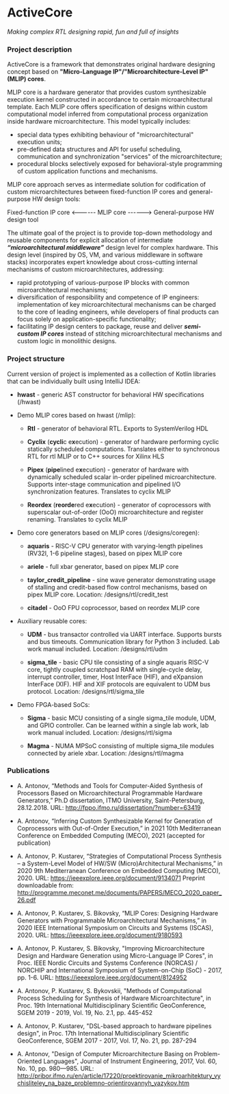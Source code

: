 # ActiveCore
*Making complex RTL designing rapid, fun and full of insights*

### Project description

ActiveCore is a framework that demonstrates original hardware designing concept based on **"Micro-Language IP"/"Microarchitecture-Level IP" (MLIP) cores**.

MLIP core is a hardware generator that provides custom synthesizable execution kernel constructed in accordance to certain microarchitectural template. Each MLIP core offers specification of designs within custom computational model inferred from computational process organization inside hardware microarchitecture. This model typically includes:
* special data types exhibiting behaviour of "microarchitectural" execution units;
* pre-defined data structures and API for useful scheduling, communication and synchronization "services" of the microarchitecture;
* procedural blocks selectively exposed for behavioral-style programming of custom application functions and mechanisms.

MLIP core approach serves as intermediate solution for codification of custom microarchitectures between fixed-function IP cores and general-purpose HW design tools:

Fixed-function IP core <------ MLIP core ------> General-purpose HW design tool

The ultimate goal of the project is to provide top-down methodology and reusable components for explicit allocation of intermediate ***“microarchitectural middleware”*** design level for complex hardware. This design level (inspired by OS, VM, and various middleware in software stacks) incorporates expert knowledge about cross-cutting internal mechanisms of custom microarchitectures, addressing:
* rapid prototyping of various-purpose IP blocks with common microarchitectural mechanisms;
* diversification of responsibility and competence of IP engineers: implementation of key microarchitectural mechanisms can be charged to the core of leading engineers, while developers of final products can focus solely on application-specific functionality;
* facilitating IP design centers to package, reuse and deliver ***semi-custom IP cores*** instead of stitching microarchitectural mechanisms and custom logic in monolithic designs.

### Project structure

Current version of project is implemented as a collection of Kotlin libraries that can be individually built using IntelliJ IDEA:

* **hwast** - generic AST constructor for behavioral HW specifications (/hwast)

* Demo MLIP cores based on hwast (/mlip):

	* **Rtl** - generator of behavioral RTL. Exports to SystemVerilog HDL

	* **Cyclix** (**cycli**c e**x**ecution) - generator of hardware performing cyclic statically scheduled computations. Translates either to synchronous RTL for rtl MLIP or to C++ sources for Xilinx HLS

	* **Pipex** (**pipe**lined e**x**ecution) - generator of hardware with dynamically scheduled scalar in-order pipelined microarchitecture. Supports inter-stage communication and pipelined I/O synchronization features. Translates to cyclix MLIP

	* **Reordex** (**reorde**red e**x**ecution) - generator of coprocessors with superscalar out-of-order (OoO) microarchitecture and register renaming. Translates to cyclix MLIP

* Demo core generators based on MLIP cores (/designs/coregen):

	* **aquaris** - RISC-V CPU generator with varying-length pipelines (RV32I, 1-6 pipeline stages), based on pipex MLIP core

	* **ariele** - full xbar generator, based on pipex MLIP core

	* **taylor_credit_pipeline** - sine wave generator demonstrating usage of stalling and credit-based flow control mechanisms, based on pipex MLIP core. Location: /designs/rtl/credit_test

	* **citadel** - OoO FPU coprocessor, based on reordex MLIP core

* Auxiliary reusable cores:

	* **UDM** - bus transactor controlled via UART interface. Supports bursts and bus timeouts. Communication library for Python 3 included. Lab work manual included. Location: /designs/rtl/udm

	* **sigma_tile** - basic CPU tile consisting of a single aquaris RISC-V core, tightly coupled scratchpad RAM with single-cycle delay, interrupt controller, timer, Host InterFace (HIF), and eXpansion InterFace (XIF). HIF and XIF protocols are equivalent to UDM bus protocol. Location: /designs/rtl/sigma_tile

* Demo FPGA-based SoCs:

	* **Sigma** - basic MCU consisting of a single sigma_tile module, UDM, and GPIO controller. Can be learned within a single lab work, lab work manual included. Location: /designs/rtl/sigma

	* **Magma** - NUMA MPSoC consisting of multiple sigma_tile modules connected by ariele xbar. Location: /designs/rtl/magma

### Publications

* A. Antonov, “Methods and Tools for Computer-Aided Synthesis of Processors Based on Microarchitectural Programmable Hardware Generators,” Ph.D dissertation, ITMO University, Saint-Petersburg, 28.12.2018. URL: http://fppo.ifmo.ru/dissertation/?number=63419

* A. Antonov, “Inferring Custom Synthesizable Kernel for Generation of Coprocessors with Out-of-Order Execution,” in 2021 10th Mediterranean Conference on Embedded Computing (MECO), 2021 (accepted for publication)

* A. Antonov, P. Kustarev, “Strategies of Computational Process Synthesis – a System-Level Model of HW/SW (Micro)Architectural Mechanisms,” in 2020 9th Mediterranean Conference on Embedded Computing (MECO), 2020. URL: https://ieeexplore.ieee.org/document/9134071 Preprint downloadable from: http://programme.meconet.me/documents/PAPERS/MECO_2020_paper_26.pdf

* A. Antonov, P. Kustarev, S. Bikovsky, “MLIP Cores: Designing Hardware Generators with Programmable Microarchitectural Mechanisms,” in 2020 IEEE International Symposium on Circuits and Systems (ISCAS), 2020. URL: https://ieeexplore.ieee.org/document/9180593

* A. Antonov, P. Kustarev, S. Bikovsky, "Improving Microarchitecture Design and Hardware Generation using Micro-Language IP Cores", in Proc. IEEE Nordic Circuits and Systems Conference (NORCAS) / NORCHIP and International Symposium of System-on-Chip (SoC) - 2017, pp. 1-6. URL: https://ieeexplore.ieee.org/document/8124952

* A. Antonov, P. Kustarev, S. Bykovskii, "Methods of Computational Process Scheduling for Synthesis of Hardware Microarchitecture", in Proc. 19th International Multidisciplinary Scientific GeoConference, SGEM 2019 - 2019, Vol. 19, No. 2.1, pp. 445-452

* A. Antonov, P. Kustarev, "DSL-based approach to hardware pipelines design", in Proc. 17th International Multidisciplinary Scientific GeoConference, SGEM 2017 - 2017, Vol. 17, No. 21, pp. 287-294

* A. Аntonov, "Design of Computer Microarchitecture Basing on Problem-Oriented Languages", Journal of Instrument Engineering, 2017, Vol. 60, No. 10, pp. 980—985. URL: http://pribor.ifmo.ru/en/article/17220/proektirovanie_mikroarhitektury_vychisliteley_na_baze_problemno-orientirovannyh_yazykov.htm

